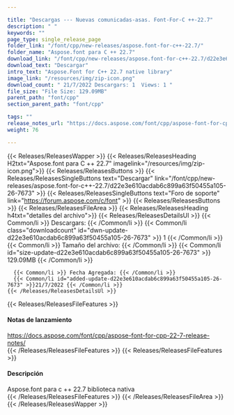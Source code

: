 ```yaml
---

title: "Descargas --- Nuevas comunicadas-asas. Font-For-C ++-22.7"
description: " "
keywords: ""
page_type: single_release_page
folder_link: "/font/cpp/new-releases/aspose.font-for-c++-22.7/"
folder_name: "Aspose.font para C ++ 22.7"
download_link: "/font/cpp/new-releases/aspose.font-for-c++-22.7/d22e3e610acdab6c899a63f50455a105-26-7673"
download_text: "Descargar"
intro_text: "Aspose.Font for C++ 22.7 native library"
image_link: "/resources/img/zip-icon.png"
download_count: " 21/7/2022 Descargars: 1  Views: 1 "
file_size: "File Size: 129.09MB"
parent_path: "font/cpp"
section_parent_path: "font/cpp"

tags: ""
release_notes_url: "https://docs.aspose.com/font/cpp/aspose-font-for-cpp-22-7-release-notes/"
weight: 76

---
```


{{< Releases/ReleasesWapper >}}
  {{< Releases/ReleasesHeading H2txt="Aspose.font para C ++ 22.7" imagelink="/resources/img/zip-icon.png">}}
  {{< Releases/ReleasesButtons >}}
    {{< Releases/ReleasesSingleButtons text="Descargar" link="/font/cpp/new-releases/aspose.font-for-c++-22.7/d22e3e610acdab6c899a63f50455a105-26-7673" >}}
    {{< Releases/ReleasesSingleButtons text="Foro de soporte" link="https://forum.aspose.com/c/font" >}}
  {{< Releases/ReleasesButtons >}}
  {{< Releases/ReleasesFileArea >}}
    {{< Releases/ReleasesHeading h4txt="detalles del archivo">}}
    {{< Releases/ReleasesDetailsUl >}}
      {{< Common/li >}} Descargars: {{< /Common/li >}}
      {{< Common/li class="downloadcount" id="dwn-update-d22e3e610acdab6c899a63f50455a105-26-7673" >}} 1 {{< /Common/li >}}
      {{< Common/li >}} Tamaño del archivo: {{< /Common/li >}}
      {{< Common/li id="size-update-d22e3e610acdab6c899a63f50455a105-26-7673" >}} 129.09MB {{< /Common/li >}}

      {{< Common/li >}} Fecha Agregada: {{< /Common/li >}}
      {{< Common/li id="added-update-d22e3e610acdab6c899a63f50455a105-26-7673" >}}21/7/2022 {{< /Common/li >}}
    {{< /Releases/ReleasesDetailsUl >}}

  {{< Releases/ReleasesFileFeatures >}}
      <h4>Notas de lanzamiento</h4><div><a href='https://docs.aspose.com/font/cpp/aspose-font-for-cpp-22-7-release-notes/'>https://docs.aspose.com/font/cpp/aspose-font-for-cpp-22-7-release-notes/</a></div>
  {{< /Releases/ReleasesFileFeatures >}}
  {{< Releases/ReleasesFileFeatures >}}
      <h4>Descripción</h4><div class="HTMLDescription">Aspose.font para c ++ 22.7 biblioteca nativa</div>
  {{< /Releases/ReleasesFileFeatures >}}
 {{< /Releases/ReleasesFileArea >}}
{{< /Releases/ReleasesWapper >}}


